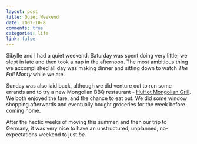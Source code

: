 ```yaml
--- 
layout: post
title: Quiet Weekend
date: 2007-10-8
comments: true
categories: life
link: false
---
```

Sibylle and I had a quiet weekend.  Saturday was spent doing very little; we slept in late and then took a nap in the afternoon.  The most ambitious thing we accomplished all day was making dinner and sitting down to watch <i>The Full Monty</i> while we ate.

Sunday was also laid back, although we did venture out to run some errands and to try a new Mongolian BBQ restaurant - <a href="http://www.huhot.com" title="HuHot Mongolian Grill">HuHot Mongolian Grill</a>.  We both enjoyed the fare, and the chance to eat out.  We did some window shopping afterwards and  eventually bought groceries for the week before coming home.

After the hectic weeks of moving this summer, and then our trip to Germany, it was very nice to have an unstructured, unplanned, no-expectations weekend to just <i>be</i>.
